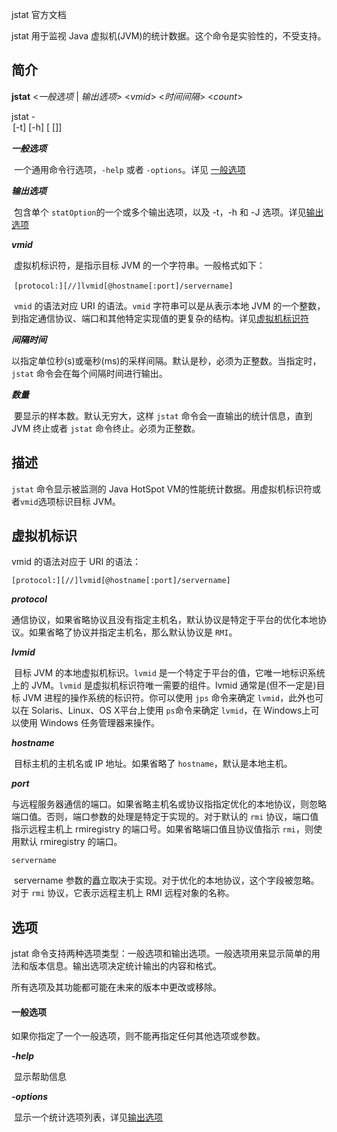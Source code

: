 jstat 官方文档

jstat 用于监视 Java 虚拟机(JVM)的统计数据。这个命令是实验性的，不受支持。

## 简介

**jstat** <*一般选项* | *输出选项*> <*vmid*> <*时间间隔*> <*count*>

jstat -<option> [-t] [-h<lines>] <vmid> [<interval> [<count>]]

***一般选项***

​	一个通用命令行选项，`-help` 或者 `-options`。详见 [一般选项]()

***输出选项***

​	包含单个 `statOption`的一个或多个输出选项，以及 -t，-h 和 -J 选项。详见[输出选项]()

***vmid***

​	虚拟机标识符，是指示目标 JVM 的一个字符串。一般格式如下：

​	`[protocol:][//]lvmid[@hostname[:port]/servername]`

​	`vmid` 的语法对应 URI 的语法。`vmid` 字符串可以是从表示本地 JVM 的一个整数，到指定通信协议、端口和其他特定实现值的更复杂的结构。详见[虚拟机标识符]()

***间隔时间***

​	以指定单位秒(s)或毫秒(ms)的采样间隔。默认是秒，必须为正整数。当指定时，`jstat` 命令会在每个间隔时间进行输出。

***数量***

​	要显示的样本数。默认无穷大，这样 `jstat` 命令会一直输出的统计信息，直到 JVM 终止或者 `jstat` 命令终止。必须为正整数。

## 描述

`jstat` 命令显示被监测的 Java HotSpot VM的性能统计数据。用虚拟机标识符或者`vmid`选项标识目标 JVM。

## 虚拟机标识

vmid 的语法对应于 URI 的语法：

`[protocol:][//]lvmid[@hostname[:port]/servername]` 

***protocol***

​	通信协议，如果省略协议且没有指定主机名，默认协议是特定于平台的优化本地协议。如果省略了协议并指定主机名，那么默认协议是 `RMI`。

***lvmid***

​	目标 JVM 的本地虚拟机标识。`lvmid` 是一个特定于平台的值，它唯一地标识系统上的 JVM。`lvmid` 是虚拟机标识符唯一需要的组件。lvmid 通常是(但不一定是)目标 JVM 进程的操作系统的标识符。你可以使用 `jps` 命令来确定 `lvmid`，此外也可以在 Solaris、Linux、OS X平台上使用 `ps`命令来确定 `lvmid`，在 Windows上可以使用 Windows 任务管理器来操作。

***hostname***

​	目标主机的主机名或 IP 地址。如果省略了 `hostname`，默认是本地主机。

***port***

​	与远程服务器通信的端口。如果省略主机名或协议指指定优化的本地协议，则忽略端口值。否则，端口参数的处理是特定于实现的。对于默认的 `rmi` 协议，端口值指示远程主机上 rmiregistry 的端口号。如果省略端口值且协议值指示 `rmi`，则使用默认 rmiregistry 的端口。

`servername`

​	servername 参数的矗立取决于实现。对于优化的本地协议，这个字段被忽略。对于 `rmi` 协议，它表示远程主机上 RMI 远程对象的名称。

## 选项

jstat 命令支持两种选项类型：一般选项和输出选项。一般选项用来显示简单的用法和版本信息。输出选项决定统计输出的内容和格式。

所有选项及其功能都可能在未来的版本中更改或移除。

#### 一般选项

如果你指定了一个一般选项，则不能再指定任何其他选项或参数。

***-help***

​	显示帮助信息	

***-options***

​	显示一个统计选项列表，详见[输出选项]()

​	